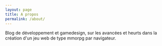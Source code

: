```yaml
---
layout: page
title: A propos
permalink: /about/
---
```


Blog de développement et gamedesign, sur les avancées et heurts dans la création d'un jeu web de type mmorpg par navigateur.